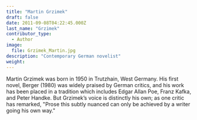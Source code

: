 ```yaml
---
title: "Martin Grzimek"
draft: false
date: 2011-09-08T04:22:45.000Z
last_name: "Grzimek"
contributor_type:
  - Author
image:
  file: Grzimek_Martin.jpg
description: "Contemporary German novelist"
weight:
---
```


Martin Grzimek was born in 1950 in Trutzhain, West Germany. His first novel, Berger (1980) was widely praised by German critics, and his work has been placed in a tradition which includes Edgar Allan Poe, Franz Kafka, and Peter Handke. But Grzimek’s voice is distinctly his own; as one critic has remarked, "Prose this subtly nuanced can only be achieved by a writer going his own way."

